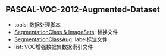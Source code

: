## PASCAL-VOC-2012-Augmented-Dataset

* tools: 数据处理脚本
* [SegmentationClass & ImageSets](https://drive.google.com/file/d/1OVvMCaPA9PcmhXUh9OuQzeoZnDe1n161/view?usp=drive_link): 替换文件
* [SegmentationClassAug](https://download.csdn.net/download/qq_31347869/11848583): label标注文件
* list: VOC增强数据集数据索引文件
